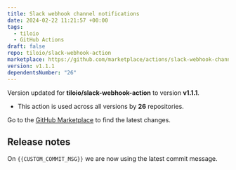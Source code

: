 ```yaml
---
title: Slack webhook channel notifications
date: 2024-02-22 11:21:57 +00:00
tags:
  - tiloio
  - GitHub Actions
draft: false
repo: tiloio/slack-webhook-action
marketplace: https://github.com/marketplace/actions/slack-webhook-channel-notifications
version: v1.1.1
dependentsNumber: "26"
---
```



Version updated for **tiloio/slack-webhook-action** to version **v1.1.1**.
- This action is used across all versions by **26** repositories.

Go to the [GitHub Marketplace](https://github.com/marketplace/actions/slack-webhook-channel-notifications) to find the latest changes.

## Release notes

On `{{CUSTOM_COMMIT_MSG}}` we are now using the latest commit message.
